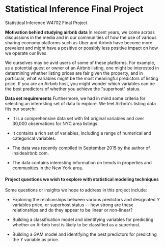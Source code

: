 # Statistical Inference Final Project
Statistical Inference W4702 Final Project


**Motivation behind studying airbnb data**
In recent years, we come across discussions in the media and in our communities of how the use of various sharing economy platforms such as Uber and Airbnb have become more prevalent and might have a positive or possibly less positive impact on how we operate our lives.  

We ourselves may be avid users of some of these platforms. For example, as a potential guest or owner of an Airbnb listing, one might be interested in determining whether listing prices are fair given the property, and in particular, what variables might be the most meaningful predictors of listing price. If you are an Airbnb host, you might wonder which variables can be the best predictors of whether you achieve the "superhost" status. 

**Data set requirements**
Furthermore, we had in mind some criteria for selecting an interesting set of data to explore. We feel Airbnb's listing data fits our search:

- It is a comprehensive data set with 94 original variables and over 30,000 observations for NYC area listings.

- It contains a rich set of variables, including a range of numerical and categorical variables.

- The data was recently compiled in September 2015 by the author of insideairbnb.com.

- The data contains interesting information on trends in properties and communities in the New York area. 


#### Project questions we wish to explore with statistical modeling techniques

Some questions or insights we hope to address in this project include:

* Exploring the relationships between various predictors and designated *Y* variables price, or superhost status -- how strong are these relationships and do they appear to be linear or non-linear? 

* Building a classification model and identifying variables for predicting whether an Airbnb host is likely to be classified as a superhost.

* Building a GAM model and identifying the best predictors for predicting the *Y* variable as price.

